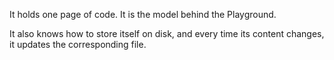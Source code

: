 It holds one page of code. It is the model behind the Playground.

It also knows how to store itself on disk, and every time its content changes, it updates the corresponding file.